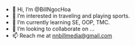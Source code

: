 - 👋 Hi, I’m @BillNgocHoa
- 👀 I’m interested in traveling and playing sports.
- 🌱 I’m currently learning SE, OOP, TMC.
- 💞️ I’m looking to collaborate on ...
- 📫 Reach me at nnbillmedia@gmail.com

<!---
BillNgocHoa/BillNgocHoa is a ✨ special ✨ repository because its `README.md` (this file) appears on your GitHub profile.
You can click the Preview link to take a look at your changes.
--->
